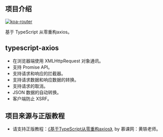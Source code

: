 ## 项目介绍 
[![koa-router](https://img.shields.io/badge/typescript-3.4.5-brightgreen.svg)](https://www.npmjs.com/package/koa-router)

基于 TypeScript 从零重构axios。


## typescript-axios
- 在浏览器端使用 XMLHttpRequest 对象通讯。
- 支持 Promise API。
- 支持请求和响应的拦截器。
- 支持请求数据和响应数据的转换。
- 支持请求的取消。
- JSON 数据的自动转换。
- 客户端防止 XSRF。

## 项目来源与正版教程

- 请支持正版教程：[《基于TypeScript从零重构axios》](https://s.imooc.com/SwIaZGv), by 慕课网：黄轶老师。
